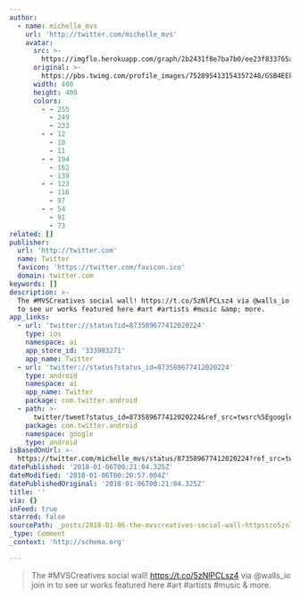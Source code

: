 ```yaml
---
author:
  - name: michelle_mvs
    url: 'http://twitter.com/michelle_mvs'
    avatar:
      src: >-
        https://imgflo.herokuapp.com/graph/2b2431f8e7ba7b0/ee23f833765a85bb28e1b8f949cf8edd/noop.jpg?input=https%3A%2F%2Fpbs.twimg.com%2Fprofile_images%2F752895413154357248%2FGSB4EEko_400x400.jpg
      original: >-
        https://pbs.twimg.com/profile_images/752895413154357248/GSB4EEko_400x400.jpg
      width: 400
      height: 400
      colors:
        - - 255
          - 249
          - 233
        - - 12
          - 10
          - 11
        - - 194
          - 162
          - 139
        - - 123
          - 116
          - 97
        - - 54
          - 91
          - 73
related: []
publisher:
  url: 'http://twitter.com'
  name: Twitter
  favicon: 'https://twitter.com/favicon.ico'
  domain: twitter.com
keywords: []
description: >-
  The #MVSCreatives social wall! https://t.co/5zNlPCLsz4 via @walls_io join in
  to see ur works featured here #art #artists #music &amp; more.
app_links:
  - url: 'twitter://status?id=873589677412020224'
    type: ios
    namespace: ai
    app_store_id: '333903271'
    app_name: Twitter
  - url: 'twitter://status?status_id=873589677412020224'
    type: android
    namespace: ai
    app_name: Twitter
    package: com.twitter.android
  - path: >-
      twitter/tweet?status_id=873589677412020224&ref_src=twsrc%5Egoogle%7Ctwcamp%5Eandroidseo%7Ctwgr%5Estatus%7Ctwterm%5E873589677412020224
    package: com.twitter.android
    namespace: google
    type: android
isBasedOnUrl: >-
  https://twitter.com/michelle_mvs/status/873589677412020224?ref_src=twcamp%5Eshare%7Ctwsrc%5Eios%7Ctwgr%5Eio.thegrid.grid.ext
datePublished: '2018-01-06T00:21:04.325Z'
dateModified: '2018-01-06T00:20:57.004Z'
datePublishedOriginal: '2018-01-06T00:21:04.325Z'
title: ''
via: {}
inFeed: true
starred: false
sourcePath: _posts/2018-01-06-the-mvscreatives-social-wall-httpstco5znlpclsz4-via.md
_type: Comment
_context: 'http://schema.org'

---
```

> The \#MVSCreatives social wall! https://t.co/5zNlPCLsz4 via @walls\_io join in to see ur works featured here \#art \#artists \#music &amp; more.